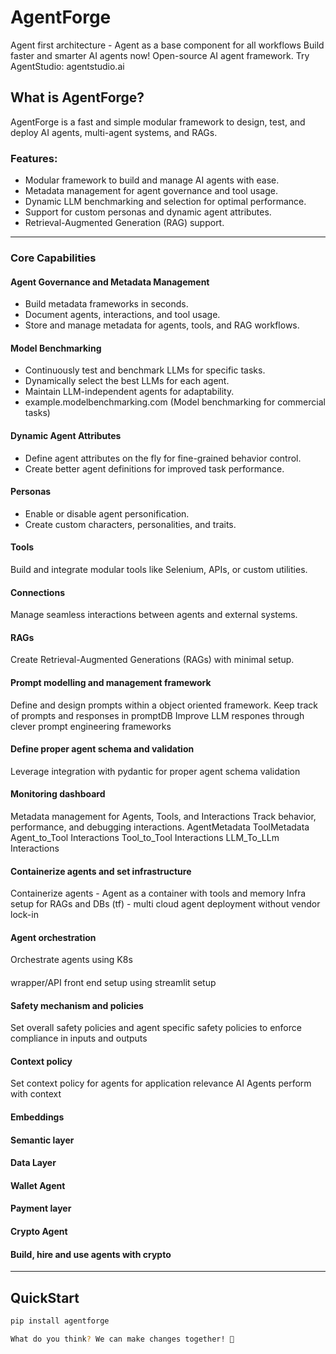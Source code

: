 # AgentForge
Agent first architecture - Agent as a base component for all workflows
Build faster and smarter AI agents now! Open-source AI agent framework.
Try AgentStudio: agentstudio.ai

## What is AgentForge?

AgentForge is a fast and simple modular framework to design, test, and deploy AI agents, multi-agent systems, and RAGs. 

### Features:
- Modular framework to build and manage AI agents with ease.
- Metadata management for agent governance and tool usage.
- Dynamic LLM benchmarking and selection for optimal performance.
- Support for custom personas and dynamic agent attributes.
- Retrieval-Augmented Generation (RAG) support.

---

### Core Capabilities

#### Agent Governance and Metadata Management
- Build metadata frameworks in seconds.
- Document agents, interactions, and tool usage.
- Store and manage metadata for agents, tools, and RAG workflows.

#### Model Benchmarking
- Continuously test and benchmark LLMs for specific tasks.
- Dynamically select the best LLMs for each agent.
- Maintain LLM-independent agents for adaptability.
- example.modelbenchmarking.com (Model benchmarking for commercial tasks)

#### Dynamic Agent Attributes
- Define agent attributes on the fly for fine-grained behavior control.
- Create better agent definitions for improved task performance.

#### Personas
- Enable or disable agent personification.
- Create custom characters, personalities, and traits.

#### Tools
Build and integrate modular tools like Selenium, APIs, or custom utilities.

#### Connections
Manage seamless interactions between agents and external systems.

#### RAGs
Create Retrieval-Augmented Generations (RAGs) with minimal setup.

#### Prompt modelling and management framework

Define and design prompts within a object oriented framework. Keep track of prompts and responses in promptDB
Improve LLM respones through clever prompt engineering frameworks

#### Define proper agent schema and validation

Leverage integration with pydantic for proper agent schema validation

#### Monitoring dashboard

Metadata management for Agents, Tools, and Interactions
Track behavior, performance, and debugging interactions.
AgentMetadata
ToolMetadata
Agent_to_Tool Interactions
Tool_to_Tool Interactions
LLM_To_LLm Interactions

#### Containerize agents and set infrastructure
Containerize agents - Agent as a container with tools and memory
Infra setup for RAGs and DBs (tf) - multi cloud agent deployment without vendor lock-in

#### Agent orchestration
Orchestrate agents using K8s

####
wrapper/API
front end setup using streamlit setup

#### Safety mechanism and policies

Set overall safety policies and agent specific safety policies to enforce compliance in inputs and outputs

#### Context policy

Set context policy for agents for application relevance
AI Agents perform with context

#### Embeddings

#### Semantic layer

#### Data Layer

#### Wallet Agent

#### Payment layer

#### Crypto Agent

#### Build, hire and use agents with crypto

---

## QuickStart

```bash
pip install agentforge

What do you think? We can make changes together! 🚀